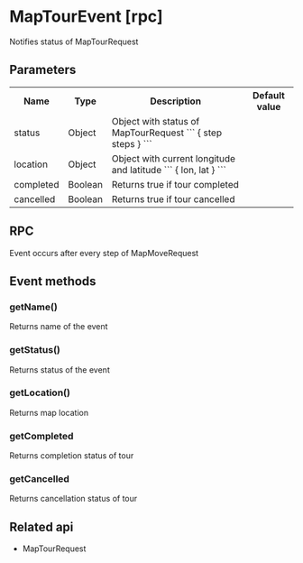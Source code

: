 # MapTourEvent [rpc]

Notifies status of MapTourRequest

## Parameters

<table>
    <tr>
        <th> Name</th><th> Type</th><th> Description</th><th> Default value</th>
    </tr>
    <tr>
        <td>status</td>
        <td>Object</td>
        <td>Object with status of MapTourRequest
         ```
           {
               step
               steps
           } 
         ```
        </td>
        <td></td>
    </tr>
    <tr>
        <td>location</td>
        <td>Object</td>
        <td>Object with current longitude and latitude
        ```
            {
                lon,
                lat
            }
        ```
        </td>
        <td></td>
    </tr>
    <tr>
        <td>completed</td>
        <td>Boolean</td>
        <td>Returns true if tour completed</td>
        <td></td>
    </tr>
    <tr>
        <td>cancelled</td>
        <td>Boolean</td>
        <td>Returns true if tour cancelled</td>
        <td></td>
    </tr>
</table>

## RPC

Event occurs after every step of MapMoveRequest

## Event methods

### getName()
Returns name of the event

### getStatus()
Returns status of the event

### getLocation()
Returns map location

### getCompleted
Returns completion status of tour

### getCancelled
Returns cancellation status of tour

## Related api

- MapTourRequest
